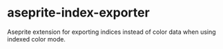 # aseprite-index-exporter
Aseprite extension for exporting indices instead of color data when using indexed color mode.

